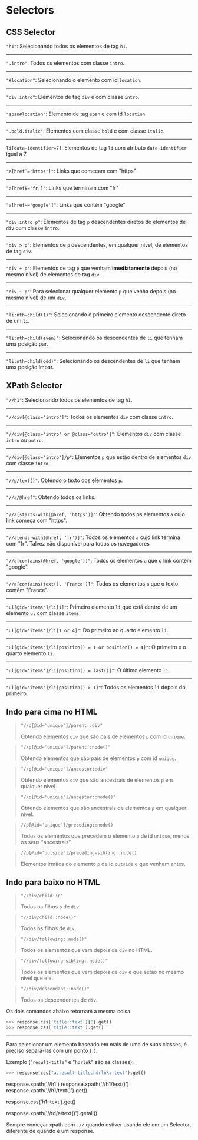 # Selectors

## CSS Selector

`"h1"`: Selecionando todos os elementos de tag `h1`.

---
`".intro"`: Todos os elementos com classe `intro`.

---
`"#location"`: Selecionando o elemento com id `location`.

---
`"div.intro"`: Elementos de tag `div` e com classe `intro`.

---
`"span#location"`: Elemento de tag `span` e com id `location`.

---
`".bold.italic"`: Elementos com classe `bold` e com classe `italic`.

---
`li[data-identifier=7]`: Elementos de tag `li` com atributo `data-identifier` igual a 7.

---
`"a[href^='https']"`: Links que começam com "https"

---
`"a[href$='fr']"`: Links que terminam com "fr"

---
`"a[href~='google']"`: Links que contém "google"

---
`"div.intro p"`: Elementos de tag `p` descendentes diretos de elementos de `div` com classe `intro`.

---
`"div > p"`: Elementos de `p` descendentes, em qualquer nível, de elementos de tag `div`.

---
`"div + p"`: Elementos de tag `p` que venham **imediatamente** depois (no mesmo nível) de elementos de tag `div`.

---
`"div ~ p"`: Para selecionar qualquer elemento `p` que venha depois (no mesmo nível) de um `div`.

---
`"li:nth-child(1)"`: Selecionando o primeiro elemento descendente direto de um `li`.

---
`"li:nth-child(even)"`: Selecionando os descendentes de `li` que tenham uma posição par.

---
`"li:nth-child(odd)"`: Selecionando os descendentes de `li` que tenham uma posição ímpar.


## XPath Selector

`"//h1"`: Selecionando todos os elementos de tag `h1`.

---
`"//div[@class='intro']"`: Todos os elementos `div` com classe `intro`.

---
`"//div[@class='intro' or @class='outro']"`: Elementos `div` com classe `intro` ou `outro`.

---
`"//div[@class='intro']/p"`: Elementos `p` que estão dentro de elementos `div` com classe `intro`.

---
`"//p/text()"`: Obtendo o texto dos elementos `p`.

---
`"//a/@href"`: Obtendo todos os links.

---
`"//a[starts-with(@href, 'https')]"`: Obtendo todos os elementos `a` cujo link começa com "https".

---
`"//a[ends-with(@href, 'fr')]"`: Todos os elementos `a` cujo link termina com "fr". Talvez não disponível para todos os navegadores

---
`"//a[contains(@href, 'google')]"`: Todos os elementos `a` que o link contém "google".

---
`"//a[contains(text(), 'France')]"`: Todos os elementos `a` que o texto contém "France".

---
`"ul[@id='items']/li[1]"`: Primeiro elemento `li` que está dentro de um elemento `ul` com classe `items`.

---
`"ul[@id='items']/li[1 or 4]"`: Do primeiro ao quarto elemento `li`.

---
`"ul[@id='items']/li[position() = 1 or position() = 4]"`: O primeiro e o quarto elemento `li`.

---
`"ul[@id='items']/li[position() = last()]"`: O último elemento `li`.

---
`"ul[@id='items']/li[position() > 1]"`: Todos os elementos `li` depois do primeiro.

## Indo para cima no HTML

> `"//p[@id='unique']/parent::div"`
>
> Obtendo elementos `div` que são pais de elementos `p` com id `unique`.

> `"//p[@id='unique']/parent::node()"`
>
> Obtendo elementos que são pais de elementos `p` com id `unique`.

> `"//p[@id='unique']/ancestor::div"`
>
> Obtendo elementos `div` que são ancestrais de elementos `p` em qualquer nível.

> `"//p[@id='unique']/ancestor::node()"`
>
> Obtendo elementos que são ancestrais de elementos `p` em qualquer nível.

> `//p[@id='unique']/preceding::node()`
>
> Todos os elementos que precedem o elemento `p` de id `unique`, menos os seus "ancestrais".

> `//p[@id='outside']/preceding-sibling::node()`
>
> Elementos irmãos do elemento `p` de id `outside` e que venham antes.

## Indo para baixo no HTML

> `"//div/child::p"`
>
> Todos os filhos `p` de `div`.

> `"//div/child::node()"`
>
> Todos os filhos de `div`.

> `"//div/following::node()"`
>
> Todos os elementos que vem depois de `div` no HTML.

> `"//div/following-sibling::node()"`
>
> Todos os elementos que vem depois de `div` e que estão no mesmo nível que ele.

> `"//div/descendant::node()"`
>
> Todos os descendentes de `div`.


Os dois comandos abaixo retornam a mesma coisa.
```py
>>> response.css('title::text')[0].get()
>>> response.css('title::text').get()
```

---

Para selecionar um elemento baseado em mais de uma de suas classes, é preciso separá-las com um ponto (`.`).

Exemplo ("`result-title`" e "`hdrlnk`" são as classes):
```py
>>> response.css("a.result-title.hdrlnk::text").get()
```

response.xpath('//h1')
response.xpath('//h1/text()')
response.xpath('//h1/text()').get()

response.css('h1::text').get()

response.xpath('//td/a/text()').getall()

Sempre começar xpath com `.//` quando estiver usando ele em um Selector, diferente de quando é um response.